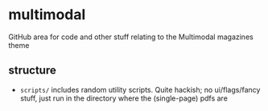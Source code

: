 # multimodal
GitHub area for code and other stuff relating to the Multimodal magazines theme

## structure

*  `scripts/` includes random utility scripts. Quite hackish; no ui/flags/fancy stuff, just run in the directory where the (single-page) pdfs are
